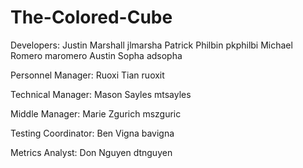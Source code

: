 # The-Colored-Cube
Developers:
Justin Marshall jlmarsha
Patrick Philbin pkphilbi
Michael Romero maromero
Austin Sopha adsopha

Personnel Manager:
Ruoxi Tian ruoxit

Technical Manager:
Mason Sayles mtsayles

Middle Manager:
Marie Zgurich mszguric

Testing Coordinator:
Ben Vigna bavigna

Metrics Analyst:
Don Nguyen dtnguyen